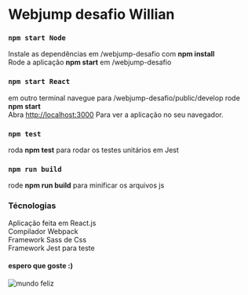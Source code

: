 # Webjump desafio Willian

### `npm start Node`
Instale as dependências em /webjump-desafio com <b>npm install</b> <br/>
Rode a aplicação <b>npm start</b> em /webjump-desafio

### `npm start React`


em outro terminal navegue para /webjump-desafio/public/develop rode <b>npm start</b> <br/>
Abra [http://localhost:3000](http://localhost:3000) Para ver a aplicação no seu navegador.


### `npm test`

roda <b>npm test</b> para rodar os testes unitários em Jest


### `npm run build`

rode <b>npm run build</b> para minificar os arquivos js

### Técnologias

Aplicação feita em React.js <br/>
Compilador Webpack <br/>
Framework Sass de Css <br/>
Framework Jest para teste <br/>

#### espero que goste :)
<img src="https://media1.tenor.com/m/PHwDQdhpLasAAAAC/simpsons-lawyers.gif" alt="mundo feliz" />